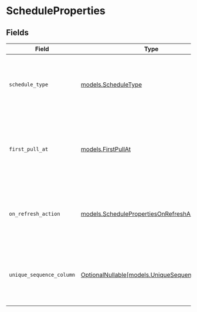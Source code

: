 # ScheduleProperties


## Fields

| Field                                                                                      | Type                                                                                       | Required                                                                                   | Description                                                                                | Example                                                                                    |
| ------------------------------------------------------------------------------------------ | ------------------------------------------------------------------------------------------ | ------------------------------------------------------------------------------------------ | ------------------------------------------------------------------------------------------ | ------------------------------------------------------------------------------------------ |
| `schedule_type`                                                                            | [models.ScheduleType](../models/scheduletype.md)                                           | :heavy_check_mark:                                                                         | Schedule Type                                                                              | {<br/>"summary": "Sample schedule type",<br/>"value": "daily"<br/>}                        |
| `first_pull_at`                                                                            | [models.FirstPullAt](../models/firstpullat.md)                                             | :heavy_check_mark:                                                                         | First Pull At                                                                              | {<br/>"summary": "Sample first pull date",<br/>"value": "2021-01-01"<br/>}                 |
| `on_refresh_action`                                                                        | [models.SchedulePropertiesOnRefreshAction](../models/schedulepropertiesonrefreshaction.md) | :heavy_check_mark:                                                                         | On Refresh Action                                                                          | {<br/>"summary": "Sample refresh action",<br/>"value": "replace"<br/>}                     |
| `unique_sequence_column`                                                                   | [OptionalNullable[models.UniqueSequenceColumn]](../models/uniquesequencecolumn.md)         | :heavy_minus_sign:                                                                         | Unique Sequence Column Name                                                                | {<br/>"summary": "Sample column name",<br/>"value": "RecordID"<br/>}                       |